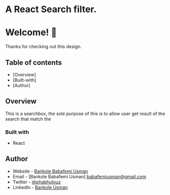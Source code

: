 # A React Search filter.

# Welcome! 👋

Thanks for checking out this design.
 

## Table of contents

- [Overview]
- [Built-with]
- [Author]



## Overview

This is a searchbox, the sole purpose of this is to allow user get result of the search that match the 

### Built with

- React


## Author

- Website - [Bankole Babafemi Usman](https://github.com/Babafemibank)
- Email - [Bankole Babafemi Usman] babafemiusman@gmail.com
- Twitter - [@phabhulouz](https://www.twitter.com/phabhulouz)
- LinkedIn - [Bankole Usman](https://www.linkedin.com/in/bankole-usman-099081268)

